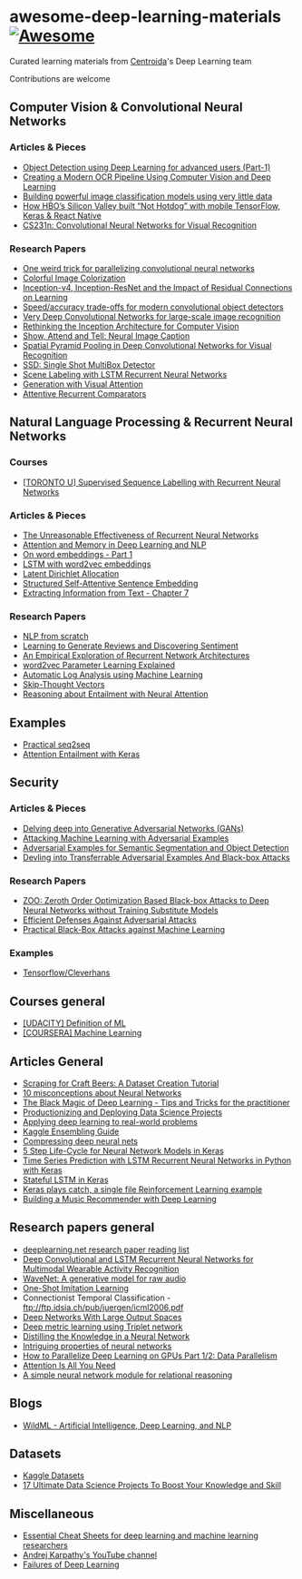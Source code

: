 # awesome-deep-learning-materials [![Awesome](https://cdn.rawgit.com/sindresorhus/awesome/d7305f38d29fed78fa85652e3a63e154dd8e8829/media/badge.svg)](https://github.com/sindresorhus/awesome)

Curated learning materials from [Centroida](https://github.com/Centroida)'s Deep Learning team

Contributions are welcome

## Computer Vision & Convolutional Neural Networks

### Articles & Pieces
* [Object Detection using Deep Learning for advanced users (Part-1)](https://medium.com/ilenze-com/object-detection-using-deep-learning-for-advanced-users-part-1-183bbbb08b19)
* [Creating a Modern OCR Pipeline Using Computer Vision and Deep Learning](https://blogs.dropbox.com/tech/2017/04/creating-a-modern-ocr-pipeline-using-computer-vision-and-deep-learning/)
* [Building powerful image classification models using very little data](https://blog.keras.io/building-powerful-image-classification-models-using-very-little-data.html)
* [How HBO’s Silicon Valley built “Not Hotdog” with mobile TensorFlow, Keras & React Native](https://medium.com/@timanglade/how-hbos-silicon-valley-built-not-hotdog-with-mobile-tensorflow-keras-react-native-ef03260747f3)
* [CS231n: Convolutional Neural Networks for Visual Recognition](http://cs231n.github.io/convolutional-networks/)

### Research Papers
* [One weird trick for parallelizing convolutional neural networks](https://arxiv.org/pdf/1404.5997v2.pdf)
* [Colorful Image Colorization](https://arxiv.org/pdf/1603.08511.pdf)
* [Inception-v4, Inception-ResNet and the Impact of Residual Connections on Learning](https://arxiv.org/pdf/1602.07261.pdf)
* [Speed/accuracy trade-offs for modern convolutional object detectors](https://arxiv.org/pdf/1611.10012.pdf)
* [Very Deep Convolutional Networks for large-scale image recognition](https://arxiv.org/pdf/1409.1556.pdf)
* [Rethinking the Inception Architecture for Computer Vision](https://arxiv.org/pdf/1512.00567.pdf)
* [Show, Attend and Tell: Neural Image Caption](https://arxiv.org/pdf/1502.03044v3.pdf)
* [Spatial Pyramid Pooling in Deep Convolutional Networks for Visual Recognition](https://arxiv.org/pdf/1406.4729.pdf)
* [SSD: Single Shot MultiBox Detector](https://arxiv.org/pdf/1512.02325.pdf)
* [Scene Labeling with LSTM Recurrent Neural Networks](https://www.cv-foundation.org/openaccess/content_cvpr_2015/papers/Byeon_Scene_Labeling_With_2015_CVPR_paper.pdf)
* [Generation with Visual Attention](https://arxiv.org/pdf/1502.03044v3.pdf)
* [Attentive Recurrent Comparators](https://arxiv.org/pdf/1703.00767.pdf)

## Natural Language Processing & Recurrent Neural Networks

### Courses
* [[TORONTO U] Supervised Sequence Labelling with Recurrent
Neural Networks](https://www.cs.toronto.edu/~graves/preprint.pdf)

### Articles & Pieces
* [The Unreasonable Effectiveness of Recurrent Neural Networks](http://karpathy.github.io/2015/05/21/rnn-effectiveness/)
* [Attention and Memory in Deep Learning and NLP](http://www.wildml.com/2016/01/attention-and-memory-in-deep-learning-and-nlp/)
* [On word embeddings - Part 1](http://ruder.io/word-embeddings-1/)
* [LSTM with word2vec embeddings](https://www.kaggle.com/lystdo/lstm-with-word2vec-embeddings)
* [Latent Dirichlet Allocation](http://videolectures.net/mlss09uk_blei_tm/)
* [Structured Self-Attentive Sentence Embedding](https://arxiv.org/pdf/1703.03130.pdf)
* [Extracting Information from Text - Chapter 7](http://www.nltk.org/book/ch07.html)

### Research Papers
* [NLP from scratch](https://arxiv.org/pdf/1103.0398.pdf)
* [Learning to Generate Reviews and Discovering Sentiment](https://arxiv.org/pdf/1704.01444.pdf)
* [An Empirical Exploration of Recurrent Network Architectures](http://proceedings.mlr.press/v37/jozefowicz15.pdf)
* [word2vec Parameter Learning Explained](https://arxiv.org/pdf/1411.2738v4.pdf)
* [Automatic Log Analysis using
Machine Learning](http://uu.diva-portal.org/smash/get/diva2:667650/FULLTEXT01.pdf)
* [Skip-Thought Vectors](https://arxiv.org/pdf/1506.06726.pdf)
* [Reasoning about Entailment with Neural Attention](https://arxiv.org/pdf/1509.06664.pdf)

## Examples
* [Practical seq2seq](https://github.com/farizrahman4u/seq2seq)
* [Attention Entailment with Keras](https://github.com/shyamupa/snli-entailment/blob/master/amodel.py)

## Security

### Articles & Pieces
* [Delving deep into Generative Adversarial Networks (GANs)](https://github.com/GKalliatakis/Delving-deep-into-GANs)
* [Attacking Machine Learning with Adversarial Examples](https://blog.openai.com/adversarial-example-research/)
* [Adversarial Examples for Semantic Segmentation and Object Detection](https://arxiv.org/pdf/1703.08603.pdf)
* [Devling into Transferrable Adversarial Examples
And Black-box Attacks](https://arxiv.org/pdf/1611.02770.pdf)

### Research Papers
* [ZOO: Zeroth Order Optimization Based Black-box Attacks to
Deep Neural Networks without Training Substitute Models](https://arxiv.org/pdf/1708.03999.pdf)
* [Efficient Defenses Against Adversarial Attacks](https://arxiv.org/pdf/1707.06728v2.pdf)
* [Practical Black-Box Attacks against Machine Learning](https://arxiv.org/pdf/1602.02697.pdf)

### Examples
* [Tensorflow/Cleverhans](https://github.com/tensorflow/cleverhans/tree/master/cleverhans)

## Courses general
* [[UDACITY] Definition of ML](https://classroom.udacity.com/courses/ud262/lessons/3625438937/concepts/6405791890923)
* [[COURSERA] Machine Learning ](https://www.coursera.org/learn/machine-learning)

## Articles General
* [Scraping for Craft Beers: A Dataset Creation Tutorial](http://blog.kaggle.com/2017/01/31/scraping-for-craft-beers-a-dataset-creation-tutorial/)
* [10 misconceptions about Neural Networks](http://www.turingfinance.com/misconceptions-about-neural-networks/)
* [The Black Magic of Deep Learning - Tips and Tricks for the practitioner](https://nmarkou.blogspot.bg/2017/02/the-black-magic-of-deep-learning-tips.html?utm_campaign=Revue+newsletter&utm_medium=Newsletter&utm_source=revue)
* [Productionizing and Deploying Data Science Projects](https://www.anaconda.com/blog/developer-blog/productionizing-and-deploying-data-science-projects/)
* [Applying deep learning to real-world problems](https://medium.com/merantix/applying-deep-learning-to-real-world-problems-ba2d86ac5837)
* [Kaggle Ensembling Guide](https://mlwave.com/kaggle-ensembling-guide/)
* [Compressing deep neural nets](http://machinethink.net/blog/compressing-deep-neural-nets/?utm_campaign=Revue%20newsletter&utm_medium=Newsletter&utm_source=Deep%20Learning%20Weekly)
* [5 Step Life-Cycle for Neural Network Models in Keras](https://machinelearningmastery.com/5-step-life-cycle-neural-network-models-keras/)
* [Time Series Prediction with LSTM Recurrent Neural Networks in Python with Keras](https://machinelearningmastery.com/time-series-prediction-lstm-recurrent-neural-networks-python-keras/)
* [Stateful LSTM in Keras](http://philipperemy.github.io/keras-stateful-lstm/)
* [Keras plays catch, a single file Reinforcement Learning example](http://edersantana.github.io/articles/keras_rl/])
* [Building a Music Recommender with Deep Learning](http://mattmurray.net/building-a-music-recommender-with-deep-learning/?utm_campaign=Revue%20newsletter&utm_medium=Newsletter&utm_source=Deep%20Learning%20Weekly)



## Research papers general
* [deeplearning.net research paper reading list](http://deeplearning.net/reading-list/)
* [Deep Convolutional and LSTM Recurrent Neural Networks for Multimodal Wearable Activity Recognition](http://www.mdpi.com/1424-8220/16/1/115/htm)
* [WaveNet: A generative model for raw audio](https://arxiv.org/pdf/1609.03499.pdf)
* [One-Shot Imitation Learning](https://arxiv.org/pdf/1703.07326.pdf)
*  Connectionist Temporal Classification - ftp://ftp.idsia.ch/pub/juergen/icml2006.pdf
* [Deep Networks With Large Output Spaces](https://arxiv.org/abs/1412.7479)
* [Deep metric learning using Triplet network](https://arxiv.org/abs/1412.6622)
* [Distilling the Knowledge in a Neural Network](https://arxiv.org/pdf/1503.02531.pdf)
* [Intriguing properties of neural networks](https://arxiv.org/pdf/1312.6199v4.pdf)
* [How to Parallelize Deep Learning on GPUs Part 1/2: Data Parallelism](http://timdettmers.com/2014/10/09/deep-learning-data-parallelism/)
* [Attention Is All You Need](https://arxiv.org/pdf/1706.03762.pdf)
* [A simple neural network module for relational reasoning](https://arxiv.org/pdf/1706.01427.pdf)

## Blogs
* [WildML - Artificial Intelligence, Deep Learning, and NLP](http://www.wildml.com/)

## Datasets
 * [Kaggle Datasets](https://www.kaggle.com/datasets)
 * [17 Ultimate Data Science Projects To Boost Your Knowledge and Skill](https://www.analyticsvidhya.com/blog/2016/10/17-ultimate-data-science-projects-to-boost-your-knowledge-and-skills/?utm_content=buffer9424a&utm_medium=social&utm_source=facebook.com&utm_campaign=buffer)

## Miscellaneous
* [Essential Cheat Sheets for deep learning and machine learning researchers](https://github.com/kailashahirwar/cheatsheets-ai?utm_campaign=Revue%20newsletter&utm_medium=Newsletter&utm_source=revue)
* [Andrej Karpathy's YouTube channel](https://www.youtube.com/channel/UCPk8m_r6fkUSYmvgCBwq-sw/videos)
* [Failures of Deep Learning](https://www.youtube.com/watch?v=jWVZnkTfB3c)

